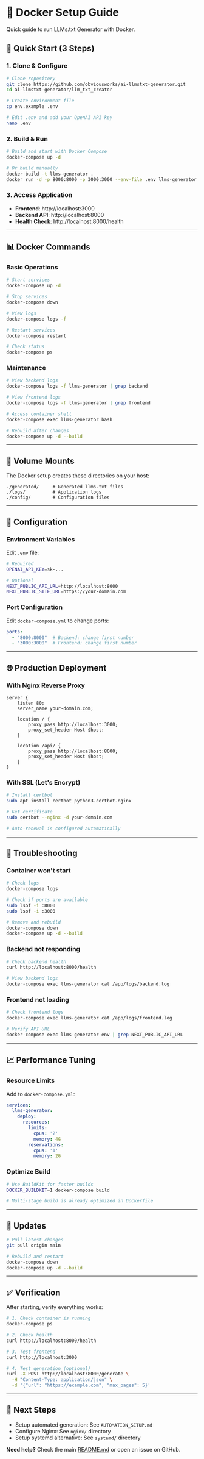 # 🐳 Docker Setup Guide

Quick guide to run LLMs.txt Generator with Docker.

## 🚀 Quick Start (3 Steps)

### 1. Clone & Configure

```bash
# Clone repository
git clone https://github.com/obviousworks/ai-llmstxt-generator.git
cd ai-llmstxt-generator/llm_txt_creator

# Create environment file
cp env.example .env

# Edit .env and add your OpenAI API key
nano .env
```

### 2. Build & Run

```bash
# Build and start with Docker Compose
docker-compose up -d

# Or build manually
docker build -t llms-generator .
docker run -d -p 8000:8000 -p 3000:3000 --env-file .env llms-generator
```

### 3. Access Application

- **Frontend**: http://localhost:3000
- **Backend API**: http://localhost:8000
- **Health Check**: http://localhost:8000/health

---

## 📊 Docker Commands

### Basic Operations

```bash
# Start services
docker-compose up -d

# Stop services
docker-compose down

# View logs
docker-compose logs -f

# Restart services
docker-compose restart

# Check status
docker-compose ps
```

### Maintenance

```bash
# View backend logs
docker-compose logs -f llms-generator | grep backend

# View frontend logs
docker-compose logs -f llms-generator | grep frontend

# Access container shell
docker-compose exec llms-generator bash

# Rebuild after changes
docker-compose up -d --build
```

---

## 📁 Volume Mounts

The Docker setup creates these directories on your host:

```
./generated/     # Generated llms.txt files
./logs/          # Application logs
./config/        # Configuration files
```

---

## 🔧 Configuration

### Environment Variables

Edit `.env` file:

```bash
# Required
OPENAI_API_KEY=sk-...

# Optional
NEXT_PUBLIC_API_URL=http://localhost:8000
NEXT_PUBLIC_SITE_URL=https://your-domain.com
```

### Port Configuration

Edit `docker-compose.yml` to change ports:

```yaml
ports:
  - "8000:8000"  # Backend: change first number
  - "3000:3000"  # Frontend: change first number
```

---

## 🌐 Production Deployment

### With Nginx Reverse Proxy

```nginx
server {
    listen 80;
    server_name your-domain.com;
    
    location / {
        proxy_pass http://localhost:3000;
        proxy_set_header Host $host;
    }
    
    location /api/ {
        proxy_pass http://localhost:8000;
        proxy_set_header Host $host;
    }
}
```

### With SSL (Let's Encrypt)

```bash
# Install certbot
sudo apt install certbot python3-certbot-nginx

# Get certificate
sudo certbot --nginx -d your-domain.com

# Auto-renewal is configured automatically
```

---

## 🐛 Troubleshooting

### Container won't start

```bash
# Check logs
docker-compose logs

# Check if ports are available
sudo lsof -i :8000
sudo lsof -i :3000

# Remove and rebuild
docker-compose down
docker-compose up -d --build
```

### Backend not responding

```bash
# Check backend health
curl http://localhost:8000/health

# View backend logs
docker-compose exec llms-generator cat /app/logs/backend.log
```

### Frontend not loading

```bash
# Check frontend logs
docker-compose exec llms-generator cat /app/logs/frontend.log

# Verify API URL
docker-compose exec llms-generator env | grep NEXT_PUBLIC_API_URL
```

---

## 📈 Performance Tuning

### Resource Limits

Add to `docker-compose.yml`:

```yaml
services:
  llms-generator:
    deploy:
      resources:
        limits:
          cpus: '2'
          memory: 4G
        reservations:
          cpus: '1'
          memory: 2G
```

### Optimize Build

```bash
# Use BuildKit for faster builds
DOCKER_BUILDKIT=1 docker-compose build

# Multi-stage build is already optimized in Dockerfile
```

---

## 🔄 Updates

```bash
# Pull latest changes
git pull origin main

# Rebuild and restart
docker-compose down
docker-compose up -d --build
```

---

## ✅ Verification

After starting, verify everything works:

```bash
# 1. Check container is running
docker-compose ps

# 2. Check health
curl http://localhost:8000/health

# 3. Test frontend
curl http://localhost:3000

# 4. Test generation (optional)
curl -X POST http://localhost:8000/generate \
  -H "Content-Type: application/json" \
  -d '{"url": "https://example.com", "max_pages": 5}'
```

---

## 🎯 Next Steps

- Setup automated generation: See `AUTOMATION_SETUP.md`
- Configure Nginx: See `nginx/` directory
- Setup systemd alternative: See `systemd/` directory

**Need help?** Check the main [README.md](README.md) or open an issue on GitHub.
